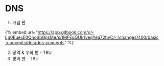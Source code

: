 # DNS

1. 개념 편

{% embed url="https://app.gitbook.com/o/-Lg0EuecE0QhodbGpsMe/s/tMFEdQUk1veqYea72hvC/~/changes/400/basic-concepts/dns/dns-concepts" %}

2. 공격 & 우회 편 - TBU
3. 방어 편 - TBU
